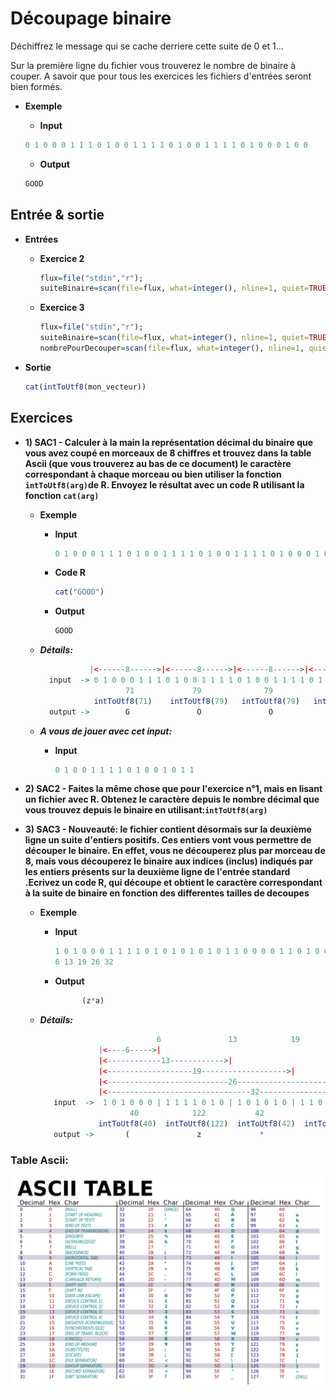 # Découpage binaire

  Déchiffrez le message qui se cache derriere cette suite de 0 et 1...
  
  Sur la première ligne du fichier vous trouverez le nombre de binaire à couper.
  A savoir que pour tous les exercices les fichiers d'entrées seront bien formés.
+ **Exemple**

  + **Input**
  ```R
  0 1 0 0 0 1 1 1 0 1 0 0 1 1 1 1 0 1 0 0 1 1 1 1 0 1 0 0 0 1 0 0
  ```
  + **Output**
  ```R
  GOOD
  ```

## Entrée & sortie

+ **Entrées**
  + **Exercice 2**
  
    ```R
    flux=file("stdin","r");
    suiteBinaire=scan(file=flux, what=integer(), nline=1, quiet=TRUE)
    ```
  + **Exercice 3**
  
    ```R
    flux=file("stdin","r");
    suiteBinaire=scan(file=flux, what=integer(), nline=1, quiet=TRUE)
    nombrePourDecouper=scan(file=flux, what=integer(), nline=1, quiet=TRUE)
    ```
+ **Sortie**

  ```R
  cat(intToUtf8(mon_vecteur))
  ```
  
## Exercices
  
+ **1) SAC1 - Calculer à la main la représentation décimal du binaire que vous avez coupé en morceaux de 8 chiffres et trouvez dans la table Ascii (que vous trouverez au bas de ce document) le caractère correspondant à chaque morceau ou bien utiliser la fonction ```intToUtf8(arg)```de R. Envoyez le résultat avec un code R utilisant la fonction ```cat(arg)```**
  
  + **Exemple**
    
    + **Input**
      
      ```R
      0 1 0 0 0 1 1 1 0 1 0 0 1 1 1 1 0 1 0 0 1 1 1 1 0 1 0 0 0 1 0 0
      ```
      
    + **Code R**
    
      ```R
      cat("GOOD")
      ```
      
    + **Output**
    
      ```R
      GOOD
      ```
    
  + ***Détails:***
    
    ```R
               |<------8------>|<------8------>|<------8------>|<------8------>|
      input  -> 0 1 0 0 0 1 1 1 0 1 0 0 1 1 1 1 0 1 0 0 1 1 1 1 0 1 0 0 0 1 0 0
                       71             79              79              68
                intToUtf8(71)    intToUtf8(79)   intToUtf8(79)   intToUtf8(68)
      output ->        G               O               O               D
    ```
  
  + ***A vous de jouer avec cet input:***
    + **Input**
     
      ```R
      0 1 0 0 1 1 1 1 0 1 0 0 1 0 1 1
      ```

+ **2) SAC2 - Faites la même chose que pour l'exercice n°1, mais en lisant un fichier avec R. Obtenez le caractère depuis le nombre décimal que vous trouvez depuis le binaire en utilisant:```intToUtf8(arg)```**

+ **3) SAC3 - Nouveauté: le fichier contient désormais sur la deuxième ligne un suite d'entiers positifs. Ces entiers vont vous permettre de découper le binaire. En effet, vous ne découperez plus par morceau de 8, mais vous découperez le binaire aux indices (inclus) indiqués par les entiers présents sur la  deuxième ligne de l'entrée standard .Ecrivez un code R, qui découpe et obtient le caractère correspondant à la suite de binaire en fonction des differentes tailles de decoupes**
  + **Exemple**
    + **Input**
      
      ```R
      1 0 1 0 0 0 1 1 1 1 0 1 0 1 0 1 0 1 0 1 1 0 0 0 0 1 1 0 1 0 0 1
      6 13 19 26 32
      ```
      
    + **Output**
      ```R
            (z*a)
      ```
  
  + ***Détails:***
    
    ```R
                              6               13            19              26            32
                 |<----6----->|
                 |<------------13------------>|
                 |<-------------------19------------------->|
                 |<---------------------------26--------------------------->|
                 |<--------------------------------32------------------------------------>|
       input  ->  1 0 1 0 0 0 | 1 1 1 1 0 1 0 | 1 0 1 0 1 0 | 1 1 0 0 0 0 1 | 1 0 1 0 0 1 |
                        40            122           42              97            41
                 intToUtf8(40)  intToUtf8(122)  intToUtf8(42)  intToUtf8(97)  intToUtf8(41)
       output ->       (               z             *               a             )
    ```




### Table Ascii:
 
![Alt text](/ressources/table_ascii.png)

